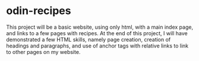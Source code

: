 # odin-recipes

This project will be a basic website, using only html, with a main index page, and links to a few pages with recipes. At the end of this project, I will have demonstrated a few HTML skills, namely page creation, creation of headings and paragraphs, and use of anchor tags with relative links to link to other pages on my website.